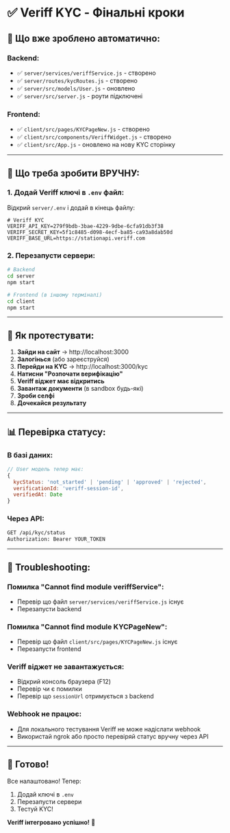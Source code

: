 # ✅ Veriff KYC - Фінальні кроки

## 🎯 Що вже зроблено автоматично:

### Backend:
- ✅ `server/services/veriffService.js` - створено
- ✅ `server/routes/kycRoutes.js` - створено
- ✅ `server/src/models/User.js` - оновлено
- ✅ `server/src/server.js` - роути підключені

### Frontend:
- ✅ `client/src/pages/KYCPageNew.js` - створено
- ✅ `client/src/components/VeriffWidget.js` - створено
- ✅ `client/src/App.js` - оновлено на нову KYC сторінку

---

## 📝 Що треба зробити ВРУЧНУ:

### 1. Додай Veriff ключі в `.env` файл:

Відкрий `server/.env` і додай в кінець файлу:

```env
# Veriff KYC
VERIFF_API_KEY=279f9bdb-3bae-4229-9dbe-6cfa91db3f38
VERIFF_SECRET_KEY=5f1c8485-d098-4ecf-ba85-ca93a8dab50d
VERIFF_BASE_URL=https://stationapi.veriff.com
```

### 2. Перезапусти сервери:

```bash
# Backend
cd server
npm start

# Frontend (в іншому терміналі)
cd client
npm start
```

---

## 🧪 Як протестувати:

1. **Зайди на сайт** → http://localhost:3000
2. **Залогінься** (або зареєструйся)
3. **Перейди на KYC** → http://localhost:3000/kyc
4. **Натисни "Розпочати верифікацію"**
5. **Veriff віджет має відкритись**
6. **Завантаж документи** (в sandbox будь-які)
7. **Зроби селфі**
8. **Дочекайся результату**

---

## 📊 Перевірка статусу:

### В базі даних:
```javascript
// User модель тепер має:
{
  kycStatus: 'not_started' | 'pending' | 'approved' | 'rejected',
  verificationId: 'veriff-session-id',
  verifiedAt: Date
}
```

### Через API:
```bash
GET /api/kyc/status
Authorization: Bearer YOUR_TOKEN
```

---

## 🔧 Troubleshooting:

### Помилка "Cannot find module veriffService":
- Перевір що файл `server/services/veriffService.js` існує
- Перезапусти backend

### Помилка "Cannot find module KYCPageNew":
- Перевір що файл `client/src/pages/KYCPageNew.js` існує
- Перезапусти frontend

### Veriff віджет не завантажується:
- Відкрий консоль браузера (F12)
- Перевір чи є помилки
- Перевір що `sessionUrl` отримується з backend

### Webhook не працює:
- Для локального тестування Veriff не може надіслати webhook
- Використай ngrok або просто перевіряй статус вручну через API

---

## 🚀 Готово!

Все налаштовано! Тепер:
1. Додай ключі в `.env`
2. Перезапусти сервери
3. Тестуй KYC!

**Veriff інтегровано успішно!** 🎉
